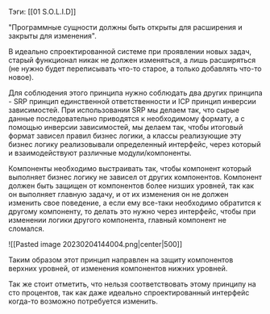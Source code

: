 Тэги: [[01 S.O.L.I.D]]

"Программные сущности должны быть открыты для расширения и закрыты для изменения".

В идеально спроектированной системе при проявлении новых задач, старый функционал никак не должен изменяться, а лишь расширяться (не нужно будет переписывать что-то старое, а только добавлять что-то новое).

Для соблюдения этого принципа нужно соблюдать два других принципа - SRP принцип единственной ответственности и ICP принцип инверсии зависимостей. При использовании SRP мы делаем так, что сырые данные последовательно приводятся к необходимому формату, а с помощью инверсии зависимостей, мы делаем так, чтобы итоговый формат зависел правил бизнес логики, а классы реализующие эту бизнес логику реализовывали определенный интерфейс, через который и взаимодействуют различные модули/компоненты.

Компоненты необходимо выстраивать так, чтобы компонент который выполняет бизнес логику не зависел от других компонентов. Компонент должен быть защищен от компонентов более низших уровней, так как он выполняет главную задачу, и от их изменения он не должен изменить свое поведение, а если ему все-таки необходимо обратится к другому компоненту, то делать это нужно через интерфейс, чтобы при изменении логики другого компонента, главный компонент не сломался. 

![[Pasted image 20230204144004.png|center|500]]

Таким образом этот принцип направлен на защиту компонентов верхних уровней, от изменения компонентов нижних уровней.

Так же стоит отметить, что нельзя соответствовать этому принципу на сто процентов, так как даже идеально спроектированный интерфейс когда-то возможно потребуется изменить.